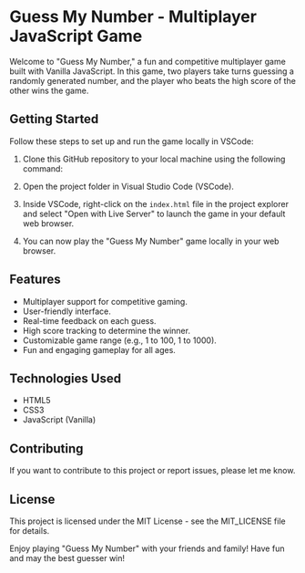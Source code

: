 # Guess My Number - Multiplayer JavaScript Game


Welcome to "Guess My Number," a fun and competitive multiplayer game built with Vanilla JavaScript. In this game, two players take turns guessing a randomly generated number, and the player who beats the high score of the other wins the game.

## Getting Started

Follow these steps to set up and run the game locally in VSCode:

1. Clone this GitHub repository to your local machine using the following command:


2. Open the project folder in Visual Studio Code (VSCode).


3. Inside VSCode, right-click on the `index.html` file in the project explorer and select "Open with Live Server" to launch the game in your default web browser.


4. You can now play the "Guess My Number" game locally in your web browser.

## Features

- Multiplayer support for competitive gaming.
- User-friendly interface.
- Real-time feedback on each guess.
- High score tracking to determine the winner.
- Customizable game range (e.g., 1 to 100, 1 to 1000).
- Fun and engaging gameplay for all ages.

## Technologies Used

- HTML5
- CSS3
- JavaScript (Vanilla)

## Contributing

If you want to contribute to this project or report issues, please let me know.

## License

This project is licensed under the MIT License - see the MIT_LICENSE file for details.


Enjoy playing "Guess My Number" with your friends and family! Have fun and may the best guesser win!

